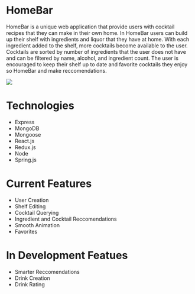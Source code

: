 # HomeBar

HomeBar is a unique web application that provide users with cocktail recipes that they can make in their own home. In HomeBar
users can build up their shelf with ingredients and liquor that they have at home. With each ingredient added to the shelf, more 
cocktails become available to the user. Cocktails are sorted by number of ingredients that the user does not have and can be filtered
by name, alcohol, and ingredient count. The user is encouraged to keep their shelf up to date and favorite cocktails they enjoy so
HomeBar and make reccomendations.

![](https://lh3.googleusercontent.com/8HsTbjXIfuF-H1Zsn0z3bcX3jXEw1lQAR_wfF1L3unEsCnSgpGdve8j11n2hGYHjE3iIs4yTWM-jMYaIMylqZe9Nd20k0F6KYk0pTkuoeXquIXCHQzpeHYAYhgoMUg5MNgHZkYjjKC32OOJvCZR4LmwOBtzrZEQrKz-BYCRDmSO5DyTAzTzQC_Bf0re1u105Ryb-NTB7rZIQ077XhZmbedKzNhmsCK9TGsOAYsEokjXjbJDyfFrq8A9IKa63d1pfTLYmfLALOpGWeTUAoJdsOJJ-GKKOUpvl57c9Nric2GDk3jdm-jGhxD723hhu1z8Ju2ET8gPq-NmN2UEXwHHSeGJHxvhRfKt4fyAfr3AkdApIpXnAnkxjjnWgqoNSqozWe2jk50LwxisRG9F-2zgLilZYHAp57yCPaUf0uuZAYAofrYuibq7qJWL_v8jQtk30LxCYg9tbKPf8PqtYspNEXO4LDlyT93EKn0jk6heGYMrV68O0CksRj6o5KeEfE0GI3h3Ao4qM_fLTDrk1JY_BA_t3QveTwygPTsfCpUIejcfretPmIQw1jBfD2rvekGlg6xTSo9jgZadRWhexymclu_91haNgmQrddm6Jpu8zXw009zzMb68j-fT59IYSw0f7SA-nT75JZknnpY92xuAzCtsCN_9lbaFeWz7wImEKTp-1etZERjUYeMtCJ9A=w653-h413-no?authuser=0)

# Technologies
* Express
* MongoDB
* Mongoose
* React.js
* Redux.js
* Node
* Spring.js

# Current Features
* User Creation
* Shelf Editing
* Cocktail Querying
* Ingredient and Cocktail Reccomendations
* Smooth Animation
* Favorites

# In Development Featues
* Smarter Reccomendations
* Drink Creation
* Drink Rating
